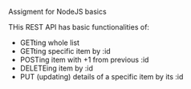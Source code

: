 Assigment for NodeJS basics

THis REST API has basic functionalities of:
- GETting whole list 
- GETting specific item by :id 
- POSTing item with +1 from previous :id
- DELETEing item by :id 
- PUT (updating) details of a specific item by its :id

